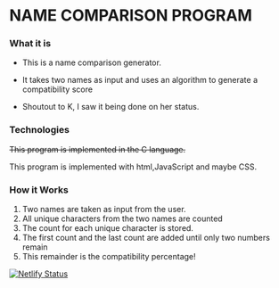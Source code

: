 # NAME COMPARISON PROGRAM
### What it is
- This is a name comparison generator.
- It takes two names as input and uses an algorithm to
generate a compatibility score

- Shoutout to K, I saw it being done on her status.
### Technologies
~~This program is implemented in the C language.~~

This program is implemented with html,JavaScript and maybe CSS.

### How it Works
1. Two names are taken as input from the user.
2. All unique characters from the two names are counted
3. The count for each unique character is stored.
4. The first count and the last count are added until only two numbers remain
5. This remainder is the compatibility percentage!



[![Netlify Status](https://api.netlify.com/api/v1/badges/1cc6efef-58cb-4f22-8f1a-db105421059b/deploy-status)](https://app.netlify.com/sites/elated-mayer-d8632a/deploys)
